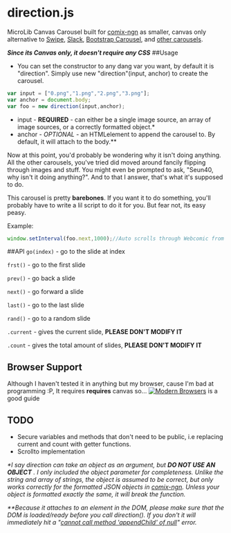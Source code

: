# direction.js
MicroLib Canvas Carousel built for [comix-ngn] as smaller, canvas only alternative to [Swipe], [Slack], [Bootstrap Carousel], and [other carousels].

***Since its Canvas only, it doesn't require any CSS***
##Usage
* You can set the constructor to any dang var you want, by default it is "direction". Simply use new "direction"(input, anchor) to create the carousel.

``` js
var input = ["0.png","1.png","2.png","3.png"];
var anchor = document.body;
var foo = new direction(input,anchor);
```
  * input - **REQUIRED** - can either be a single image source, an array of image sources, or a correctly formatted object.*
  * anchor - *OPTIONAL* - an HTMLelement to append the carousel to. By default, it will attach to the body.**

Now at this point, you'd probably be wondering why it isn't doing anything. All the other carousels, you've tried did moved around fancily flipping through images and stuff. You might even be prompted to ask, "Seun40, why isn't it doing anything?". And to that I answer, that's what it's supposed to do.

This carousel is pretty **barebones**. If you want it to do something, you'll probably have to write a lil script to do it for you. But fear not, its easy peasy.

Example: 
``` js 
window.setInterval(foo.next,1000);//Auto scrolls through Webcomic from first to last page
```

##API
`go(index)` - go to the slide at index

`frst()` - go to the first slide

`prev()` - go back a slide

`next()` - go forward a slide

`last()` - go to the last slide

`rand()` - go to a random slide

`.current` - gives the current slide, **PLEASE DON'T MODIFY IT**

`.count` - gives the total amount of slides, **PLEASE DON'T MODIFY IT**

## Browser Support
Although I haven't tested it in anything but my browser, cause I'm bad at programming :P, It requires **requires** canvas so...
[![Modern Browsers][2]][1]
is a good guide

## TODO
* Secure variables and methods that don't need to be public, i.e replacing current and count with getter functions.
* Scrollto implementation

_*I say direction can take an object as an argument, but_ **_DO NOT USE AN OBJECT_** _. I only included the object parameter for completeness. Unlike the string and array of strings, the object is assumed to be correct, but only works correctly for the formatted JSON objects in [comix-ngn]. Unless your object is formatted exactly the same, it will break the function._

_**Because it attaches to an element in the DOM, please make sure that the DOM is loaded/ready before you call direction(). If you don't it will immediately hit a "[cannot call method 'appendChild' of null]" error._


[comix-ngn]: http://comixngn.js.org/
[Swipe]: http://kenwheeler.github.io/slick/
[Slack]: https://github.com/thebird/swipe
[Bootstrap Carousel]: http://getbootstrap.com/javascript/
[other carousels]: https://www.google.com/webhp?sourceid=chrome-instant&ion=1&espv=2&es_th=1&ie=UTF-8#q=carousels&es_th=1
[cannot call method 'appendChild' of null]: http://stackoverflow.com/questions/8670530/javascript-error-cannot-call-method-appendchild-of-null
[1]: http://caniuse.com/#feat=canvas
[2]: http://i.snag.gy/TG0rl.jpg
